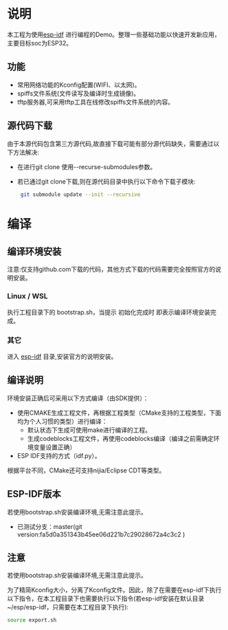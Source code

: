 # 说明

本工程为使用[esp-idf](https://github.com/espressif/esp-idf) 进行编程的Demo。整理一些基础功能以快速开发新应用，主要目标soc为ESP32。

## 功能

- 常用网络功能的Kconfig配置(WIFI、以太网)。
- spiffs文件系统(文件读写及编译时生成镜像)。
- tftp服务器,可采用tftp工具在线修改spiffs文件系统的内容。

## 源代码下载

由于本源代码包含第三方源代码,故直接下载可能有部分源代码缺失，需要通过以下方法解决:

- 在进行git clone 使用--recurse-submodules参数。

- 若已通过git clone下载,则在源代码目录中执行以下命令下载子模块:

  ```bash
   git submodule update --init --recursive
  ```

# 编译

## 编译环境安装

注意:仅支持github.com下载的代码，其他方式下载的代码需要完全按照官方的说明安装。

### Linux / WSL

执行工程目录下的 bootstrap.sh，当提示 初始化完成时 即表示编译环境安装完成。

### 其它

进入 [esp-idf](esp-idf/) 目录,安装官方的说明安装。

## 编译说明

环境安装正确后可采用以下方式编译（由SDK提供）：

- 使用CMAKE生成工程文件，再根据工程类型（CMake支持的工程类型，下面均为个人习惯的类型）进行编译：
  - 默认状态下生成可使用make进行编译的工程。
  - 生成codeblocks工程文件，再使用codeblocks编译（编译之前需确定环境变量设置正确）
- ESP IDF支持的方式（idf.py）。

根据平台不同，CMake还可支持nijia/Eclipse CDT等类型。

## ESP-IDF版本

若使用bootstrap.sh安装编译环境,无需注意此提示。

- 已测试分支：master(git version:fa5d0a351343b45ee06d221b7c29028672a4c3c2 )

## 注意

若使用bootstrap.sh安装编译环境,无需注意此提示。

为了精简Kconfig大小，分离了Kconfig文件。因此，除了在需要在esp-idf下执行以下指令，在本工程目录下也需要执行以下指令(若esp-idf安装在默认目录~/esp/esp-idf，只需要在本工程目录下执行):

```bash
source export.sh
```



